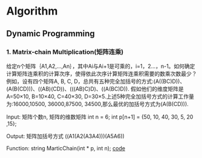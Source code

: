 # Algorithm



## Dynamic Programming

### 1. Matrix-chain Multiplication(矩阵连乘)

给定n个矩阵｛A1,A2,…,An｝，其中Ai与Ai+1是可乘的，i=1，2…，n-1。如何确定计算矩阵连乘积的计算次序，使得依此次序计算矩阵连乘积需要的数乘次数最少？例如，设有四个矩阵A, B, C, D，总共有五种完全加括号的方式:(A((BC)D))、(A(B(CD)))、((AB)(CD))、(((AB)C)D)、((A(BC)D)). 假如他们的维度矩阵是A=50×10, B=10×40, C=40×30, D=30×5.上述5种完全加括号方式的计算工作量为:16000,10500, 36000,87500, 34500,那么最优的加括号方式为(A(B(CD))).

Input: 矩阵个数n, 矩阵的维数矩阵 int n = 6; int p[n+1] = {50, 10, 40, 30, 5, 20 ,15}; 

Output: 矩阵加括号方式 ((A1(A2(A3A4)))(A5A6))

Function: string MarticChain(int * p, int n); [code](https://github.com/spuronlee/Algorithm/blob/master/Dynamic%20Programming/DP_1_MatrixMultiplication.cpp)


